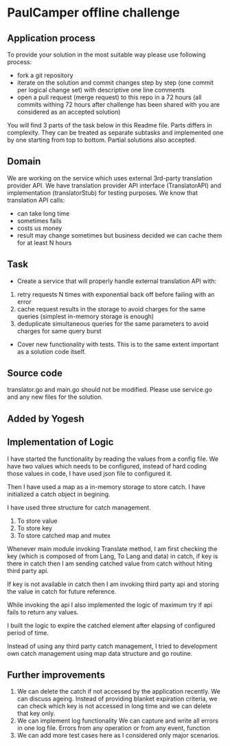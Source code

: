 # PaulCamper offline challenge

## Application process

To provide your solution in the most suitable way please use following process:
* fork a git repository
* iterate on the solution and commit changes step by step (one commit per logical change set)
with descriptive one line comments
* open a pull request (merge request) to this repo in a 72 hours
(all commits withing 72 hours after challenge has been shared with you are considered as an accepted solution)

You will find 3 parts of the task below in this Readme file. Parts differs in complexity.
They can be treated as separate subtasks and implemented one by one starting from top to bottom.
Partial solutions also accepted.



## Domain

We are working on the service which uses external 3rd-party translation provider API.
We have translation provider API interface (TranslatorAPI) and implementation (translatorStub) for testing purposes.
We know that translation API calls:
* can take long time
* sometimes fails
* costs us money
* result may change sometimes but business decided we can cache them for at least N hours


## Task

* Create a service that will properly handle external translation API with:
1. retry requests N times with exponential back off before failing with an error
2. cache request results in the storage to avoid charges for the same queries (simplest in-memory storage is enough)
3. deduplicate simultaneous queries for the same parameters to avoid charges for same query burst
* Cover new functionality with tests. This is to the same extent important as a solution code itself.


## Source code

translator.go and main.go should not be modified. Please use service.go and any new files for the solution.



## Added by Yogesh


## Implementation of Logic 
I have started the functionality by reading the values from a config file. We have two values which needs to be configured, instead of hard coding those values in code, I have used json file to configured it.

Then I have used a map as a in-memory storage to store catch. I have initialized a catch object in begining.

I have used three structure for catch management. 
1. To store value 
2. To store key
3. To store catched map and mutex

Whenever main module invoking Translate method, 
I am first checking the key (which is composed of from Lang, To Lang and data) in catch, if key is there in catch then I am sending catched value from catch without hiting third party api. 

If key is not available in catch then I am invoking third party api and storing the value in catch for future reference.

While invoking the api I also implemented the logic of maximum try if api fails to return any values.

I built the logic to expire the catched element after elapsing of configured period of time.

Instead of using any third party catch management, I tried to development own catch management using map data structure and go routine.


## Further improvements
1. We can delete the catch if not accessed by the application recently. We can discuss ageing. Instead of providing blanket expiration criteria, we can check which key is not accessed in long time and we can delete that key only.
2. We can implement log functionality
    We can capture and write all errors in one log file. Errors from any operation or from any event, function
3. We can add more test cases here as I considered only major scenarios.
    